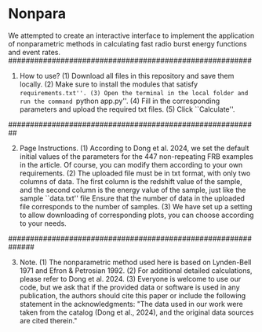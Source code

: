 # Nonpara
We attempted to create an interactive interface to implement the application of nonparametric methods in calculating fast radio burst energy functions and event rates.
########################################################
1. How to use?
   (1) Download all files in this repository and save them locally.
   (2) Make sure to install the modules that satisfy ``requirements.txt''.
   (3) Open the terminal in the local folder and run the command ``python app.py''.
   (4) Fill in the corresponding parameters and upload the required txt files.
   (5) Click ``Calculate''.

##########################################################

2. Page Instructions.
   (1) According to Dong et al. 2024, we set the default initial values ​​of the parameters for the 447 non-repeating FRB examples in the article.
       Of course, you can modify them according to your own requirements.
   (2) The uploaded file must be in txt format, with only two columns of data.
       The first column is the redshift value of the sample, and the second column is the energy value of the sample, just like the sample ``data.txt'' file
       Ensure that the number of data in the uploaded file corresponds to the number of samples.
   (3) We have set up a setting to allow downloading of corresponding plots, you can choose according to your needs.

##############################################################

3. Note.
   (1) The nonparametric method used here is based on Lynden-Bell 1971 and Efron & Petrosian 1992.
   (2) For additional detailed calculations, please refer to Dong et al. 2024.
   (3) Everyone is welcome to use our code, but we ask that if the provided data or software is used in any publication, the authors should cite this paper or              include the following statement in the acknowledgments:
       "The data used in our work were taken from the catalog (Dong et al., 2024), and the original data sources are cited therein."

